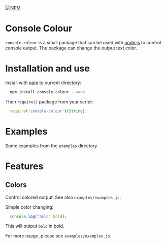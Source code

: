 [![NPM](https://nodei.co/npm/console-colour.png)](https://nodei.co/npm/console-colour/)

# Console Colour

`console-colour` is a small package that can be used with [node.js](http://nodejs.org) to control console output. The package can change the output text color.

# Installation and use

Install with [npm](http://npmjs.org) to current directory:

```bash
  npm install console-colour --save
```

Then `require()` package from your script:

```js
  require('console-colour')(String);
```

# Examples

Some examples from the `examples` directory.

# Features

## Colors

Control colored output. See also `examples/examples.js`.

Simple color changing:

```js
  console.log("bold".bold);
```

This will output `bold` in bold.

For more usage ,please see `examples/examples.js`.